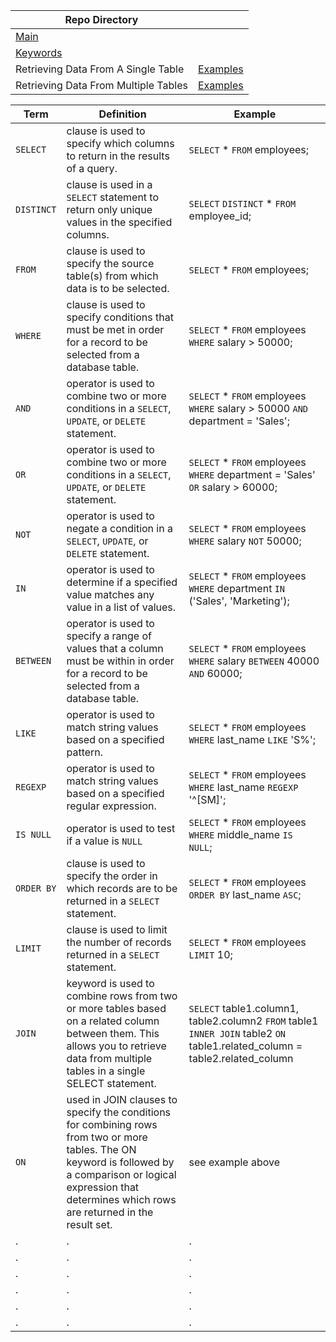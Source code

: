 | Repo Directory |  |
|--|--|
| [Main](https://github.com/calebwagner/MySQL-playground) |  |
| [Keywords](./README.md) |  |
|  Retrieving Data From A Single Table | [Examples](./retrieving_data_from_a_single_table.md) |
|  Retrieving Data From Multiple Tables | [Examples](./retrieving_data_from_multiple_tables.md) |

| Term | Definition | Example |
|--|--|--|
| `SELECT` | clause is used to specify which columns to return in the results of a query. | `SELECT` * `FROM` employees; |
| `DISTINCT` | clause is used in a `SELECT` statement to return only unique values in the specified columns. | `SELECT` `DISTINCT` * `FROM` employee_id; |
| `FROM` | clause is used to specify the source table(s) from which data is to be selected. | `SELECT` * `FROM` employees; |
| `WHERE` | clause is used to specify conditions that must be met in order for a record to be selected from a database table. | `SELECT` * `FROM` employees `WHERE` salary > 50000; |
| `AND` | operator is used to combine two or more conditions in a `SELECT`, `UPDATE`, or `DELETE` statement. | `SELECT` * `FROM` employees `WHERE` salary > 50000 `AND` department = 'Sales'; |
| `OR` | operator is used to combine two or more conditions in a `SELECT`, `UPDATE`, or `DELETE` statement. | `SELECT` * `FROM` employees `WHERE` department = 'Sales' `OR` salary > 60000; |
| `NOT` | operator is used to negate a condition in a `SELECT`, `UPDATE`, or `DELETE` statement. | `SELECT` * `FROM` employees `WHERE` salary `NOT` 50000; |
| `IN` | operator is used to determine if a specified value matches any value in a list of values. | `SELECT` * `FROM` employees `WHERE` department `IN` ('Sales', 'Marketing'); |
| `BETWEEN` | operator is used to specify a range of values that a column must be within in order for a record to be selected from a database table. | `SELECT` * `FROM` employees `WHERE` salary `BETWEEN` 40000 `AND` 60000; |
| `LIKE` | operator is used to match string values based on a specified pattern. | `SELECT` * `FROM` employees `WHERE` last_name `LIKE` 'S%'; |
| `REGEXP` | operator is used to match string values based on a specified regular expression. | `SELECT` * `FROM` employees `WHERE` last_name `REGEXP` '^[SM]'; |
| `IS NULL` | operator is used to test if a value is `NULL` | `SELECT` * `FROM` employees `WHERE` middle_name `IS NULL`; |
| `ORDER BY` | clause is used to specify the order in which records are to be returned in a `SELECT` statement. | `SELECT` * `FROM` employees `ORDER BY` last_name `ASC`; |
| `LIMIT` | clause is used to limit the number of records returned in a `SELECT` statement. | `SELECT` * `FROM` employees `LIMIT` 10; |
| `JOIN` | keyword is used to combine rows from two or more tables based on a related column between them. This allows you to retrieve data from multiple tables in a single SELECT statement. | `SELECT` table1.column1, table2.column2 `FROM` table1 `INNER JOIN` table2 `ON` table1.related_column = table2.related_column |
| `ON` | used in JOIN clauses to specify the conditions for combining rows from two or more tables. The ON keyword is followed by a comparison or logical expression that determines which rows are returned in the result set. | see example above |
| . | . | . |
| . | . | . |
| . | . | . |
| . | . | . |
| . | . | . |
| . | . | . |